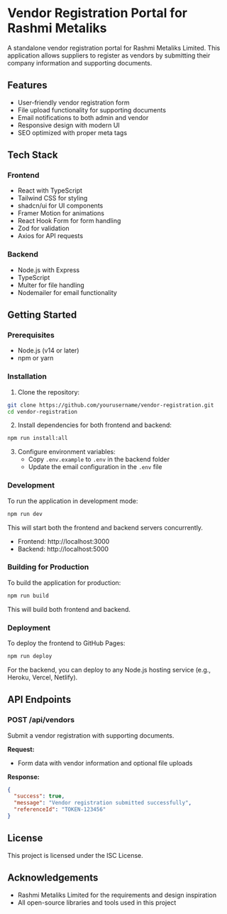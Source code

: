 # Vendor Registration Portal for Rashmi Metaliks

A standalone vendor registration portal for Rashmi Metaliks Limited. This application allows suppliers to register as vendors by submitting their company information and supporting documents.

## Features

- User-friendly vendor registration form
- File upload functionality for supporting documents
- Email notifications to both admin and vendor
- Responsive design with modern UI
- SEO optimized with proper meta tags

## Tech Stack

### Frontend
- React with TypeScript
- Tailwind CSS for styling
- shadcn/ui for UI components
- Framer Motion for animations
- React Hook Form for form handling
- Zod for validation
- Axios for API requests

### Backend
- Node.js with Express
- TypeScript
- Multer for file handling
- Nodemailer for email functionality

## Getting Started

### Prerequisites

- Node.js (v14 or later)
- npm or yarn

### Installation

1. Clone the repository:
```bash
git clone https://github.com/yourusername/vendor-registration.git
cd vendor-registration
```

2. Install dependencies for both frontend and backend:
```bash
npm run install:all
```

3. Configure environment variables:
   - Copy `.env.example` to `.env` in the backend folder
   - Update the email configuration in the `.env` file

### Development

To run the application in development mode:

```bash
npm run dev
```

This will start both the frontend and backend servers concurrently.
- Frontend: http://localhost:3000
- Backend: http://localhost:5000

### Building for Production

To build the application for production:

```bash
npm run build
```

This will build both frontend and backend.

### Deployment

To deploy the frontend to GitHub Pages:

```bash
npm run deploy
```

For the backend, you can deploy to any Node.js hosting service (e.g., Heroku, Vercel, Netlify).

## API Endpoints

### POST /api/vendors
Submit a vendor registration with supporting documents.

**Request:**
- Form data with vendor information and optional file uploads

**Response:**
```json
{
  "success": true,
  "message": "Vendor registration submitted successfully",
  "referenceId": "TOKEN-123456"
}
```

## License

This project is licensed under the ISC License.

## Acknowledgements

- Rashmi Metaliks Limited for the requirements and design inspiration
- All open-source libraries and tools used in this project 